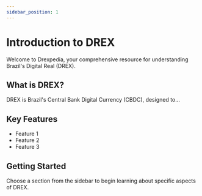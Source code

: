 ```yaml
---
sidebar_position: 1
---
```


# Introduction to DREX

Welcome to Drexpedia, your comprehensive resource for understanding Brazil's Digital Real (DREX).

## What is DREX?

DREX is Brazil's Central Bank Digital Currency (CBDC), designed to...

## Key Features

- Feature 1
- Feature 2
- Feature 3

## Getting Started

Choose a section from the sidebar to begin learning about specific aspects of DREX.